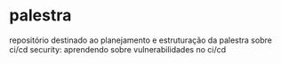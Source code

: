# palestra
repositório destinado ao planejamento e estruturação da palestra sobre ci/cd security: aprendendo sobre vulnerabilidades no ci/cd
